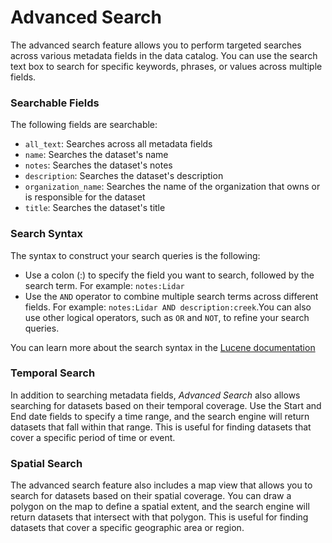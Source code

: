 # Advanced Search

The advanced search feature allows you to perform targeted searches across various metadata fields in the data catalog. You can use the search text box to search for specific keywords, phrases, or values across multiple fields.

### Searchable Fields

The following fields are searchable:

- `all_text`: Searches across all metadata fields
- `name`: Searches the dataset's name
- `notes`: Searches the dataset's notes
- `description`: Searches the dataset's description
- `organization_name`: Searches the name of the organization that owns or is responsible for the dataset
- `title`: Searches the dataset's title

### Search Syntax

The syntax to construct your search queries is the following:

- Use a colon (:) to specify the field you want to search, followed by the search term. For example: `notes:Lidar`
- Use the `AND` operator to combine multiple search terms across different fields. For example: `notes:Lidar AND description:creek`.You can also use other logical operators, such as `OR` and `NOT`, to refine your search queries.

You can learn more about the search syntax in the [Lucene documentation](https://lucene.apache.org/core/2_9_4/queryparsersyntax.html)

### Temporal Search

In addition to searching metadata fields, *Advanced Search* also allows searching for datasets based on their temporal coverage. Use the Start and End date fields to specify a time range, and the search engine will return datasets that fall within that range. This is useful for finding datasets that cover a specific period of time or event.

### Spatial Search

The advanced search feature also includes a map view that allows you to search for datasets based on their spatial coverage. You can draw a polygon on the map to define a spatial extent, and the search engine will return datasets that intersect with that polygon. This is useful for finding datasets that cover a specific geographic area or region.